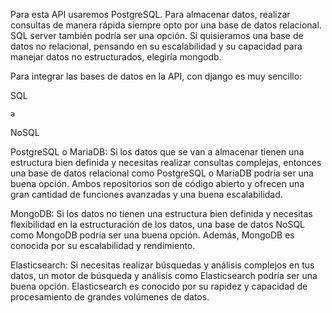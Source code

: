 Para esta API usaremos PostgreSQL. Para almacenar datos, realizar consultas de manera rápida siempre opto por una base de datos relacional. SQL server también podría ser una opción. Si quisieramos una base de datos no relacional, pensando en su escalabilidad y su capacidad para manejar datos no estructurados, elegiría mongodb.

Para integrar las bases de datos en la API, con django es muy sencillo:

SQL

```
a
```

NoSQL

PostgreSQL o MariaDB: Si los datos que se van a almacenar tienen una estructura bien definida y necesitas realizar consultas complejas, entonces una base de datos relacional como PostgreSQL o MariaDB podría ser una buena opción. Ambos repositorios son de código abierto y ofrecen una gran cantidad de funciones avanzadas y una buena escalabilidad.

MongoDB: Si los datos no tienen una estructura bien definida y necesitas flexibilidad en la estructuración de los datos, una base de datos NoSQL como MongoDB podría ser una buena opción. Además, MongoDB es conocida por su escalabilidad y rendimiento.

Elasticsearch: Si necesitas realizar búsquedas y análisis complejos en tus datos, un motor de búsqueda y análisis como Elasticsearch podría ser una buena opción. Elasticsearch es conocido por su rapidez y capacidad de procesamiento de grandes volúmenes de datos.